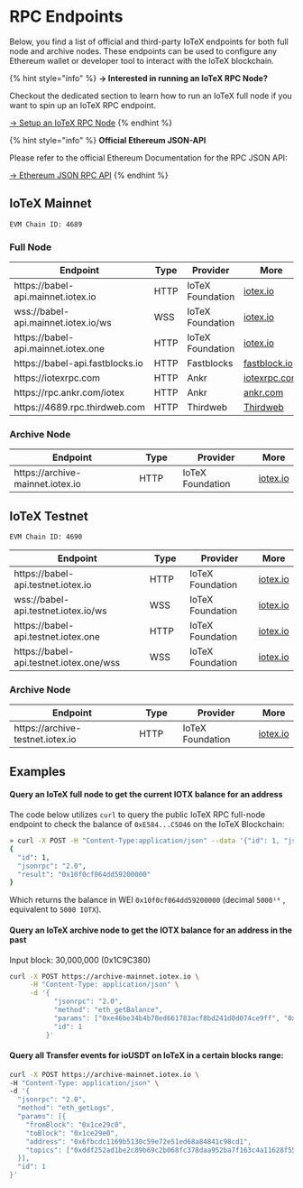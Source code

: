 # RPC Endpoints

Below, you find a list of official and third-party IoTeX endpoints for both full node and archive nodes. These endpoints can be used to configure any Ethereum wallet or developer tool to interact with the IoTeX blockchain.

{% hint style="info" %}
**→ Interested in running an IoTeX RPC Node?**&#x20;

Checkout the dedicated section  to learn how to run an IoTeX full node if you want to spin up an IoTeX RPC endpoint.

[→ Setup an IoTeX RPC  Node](../node-operators/setup-an-iotex-rpc-node.md)
{% endhint %}

{% hint style="info" %}
**Official Ethereum JSON-API**

Please refer to the official Ethereum Documentation for the RPC JSON API:&#x20;

[→ Ethereum JSON RPC API](https://ethereum.github.io/execution-apis/api-documentation/)&#x20;
{% endhint %}

## IoTeX Mainnet

`EVM Chain ID: 4689`

### Full Node

<table><thead><tr><th width="344.4995649735719">Endpoint</th><th width="91">Type</th><th width="173">Provider</th><th>More</th></tr></thead><tbody><tr><td>https://babel-api.mainnet.iotex.io</td><td>HTTP</td><td>IoTeX Foundation</td><td><a href="https://iotex.io">iotex.io</a></td></tr><tr><td>wss://babel-api.mainnet.iotex.io/ws</td><td>WSS</td><td>IoTeX Foundation</td><td><a href="https://iotex.io">iotex.io</a></td></tr><tr><td>https://babel-api.mainnet.iotex.one</td><td>HTTP</td><td>IoTeX Foundation</td><td><a href="https://iotex.io">iotex.io</a></td></tr><tr><td>https://babel-api.fastblocks.io</td><td>HTTP</td><td>Fastblocks</td><td><a href="https://fastblocks.io/">fastblock.io</a></td></tr><tr><td>https://iotexrpc.com</td><td>HTTP</td><td>Ankr</td><td><a href="https://iotexrpc.com">iotexrpc.com</a></td></tr><tr><td>https://rpc.ankr.com/iotex</td><td>HTTP</td><td>Ankr</td><td><a href="https://ankr.com">ankr.com</a></td></tr><tr><td>https://4689.rpc.thirdweb.com</td><td>HTTP</td><td>Thirdweb</td><td><a href="https://thirdweb.com/iotex-network">Thirdweb</a></td></tr></tbody></table>

### Archive Node

<table><thead><tr><th width="344.4995649735719">Endpoint</th><th width="91">Type</th><th width="173">Provider</th><th>More</th></tr></thead><tbody><tr><td>https://archive-mainnet.iotex.io</td><td>HTTP</td><td>IoTeX Foundation</td><td><a href="https://iotex.io">iotex.io</a></td></tr></tbody></table>

## IoTeX Testnet

`EVM Chain ID: 4690`

<table><thead><tr><th width="343.5471637775761">Endpoint</th><th width="94">Type</th><th width="177">Provider</th><th>More</th></tr></thead><tbody><tr><td>https://babel-api.testnet.iotex.io</td><td>HTTP</td><td>IoTeX Foundation</td><td><a href="https://iotex.io">iotex.io</a></td></tr><tr><td>wss://babel-api.testnet.iotex.io/ws</td><td>WSS</td><td>IoTeX Foundation</td><td><a href="https://iotex.io">iotex.io</a></td></tr><tr><td> https://babel-api.testnet.iotex.one</td><td>HTTP</td><td>IoTeX Foundation</td><td><a href="https://iotex.io">iotex.io</a></td></tr><tr><td> https://babel-api.testnet.iotex.one/wss</td><td>WSS</td><td>IoTeX Foundation</td><td><a href="https://iotex.io">iotex.io</a></td></tr></tbody></table>

### **Archive Node**

<table><thead><tr><th width="344.4995649735719">Endpoint</th><th width="91">Type</th><th width="173">Provider</th><th>More</th></tr></thead><tbody><tr><td>https://archive-testnet.iotex.io</td><td>HTTP</td><td>IoTeX Foundation</td><td><a href="https://iotex.io">iotex.io</a></td></tr></tbody></table>

## **Examples**

#### **Query an IoTeX full node to get the current IOTX balance for an address**&#x20;

The code below utilizes `curl` to query the public IoTeX RPC full-node endpoint to check the balance of `0xE584...C5D46` on the IoTeX Blockchain:

```bash
» curl -X POST -H "Content-Type:application/json" --data '{"id": 1, "jsonrpc": "2.0", "method": "eth_getBalance", "params": ["0xE584ca6F469c11140Bb9c4617Cb8f373E38C5D46", ""]}' https://babel-api.mainnet.iotex.io
{
  "id": 1,
  "jsonrpc": "2.0",
  "result": "0x10f0cf064dd59200000"
}
```

Which returns the balance in WEI `0x10f0cf064dd59200000` (decimal `5000¹⁸` , equivalent to `5000 IOTX`).

#### **Query an IoTeX archive node to get the IOTX balance for an address in the past**

Input block: 30,000,000 (0x1C9C380)

```sh
curl -X POST https://archive-mainnet.iotex.io \
     -H "Content-Type: application/json" \
     -d '{ 
           "jsonrpc": "2.0", 
           "method": "eth_getBalance", 
           "params": ["0xe46be34b4b78ed661783acf8bd241d0d074ce9ff", "0x1C9C380"], 
           "id": 1 
         }'
```

#### Query all Transfer events for ioUSDT on IoTeX in a certain blocks range:

```sh
curl -X POST https://archive-mainnet.iotex.io \
-H "Content-Type: application/json" \
-d '{
  "jsonrpc": "2.0",
  "method": "eth_getLogs",
  "params": [{
    "fromBlock": "0x1ce29c0",
    "toBlock": "0x1ce29e0",
    "address": "0x6fbcdc1169b5130c59e72e51ed68a84841c98cd1",
    "topics": ["0xddf252ad1be2c89b69c2b068fc378daa952ba7f163c4a11628f55a4df523b3ef"]
  }],
  "id": 1
}'
```
